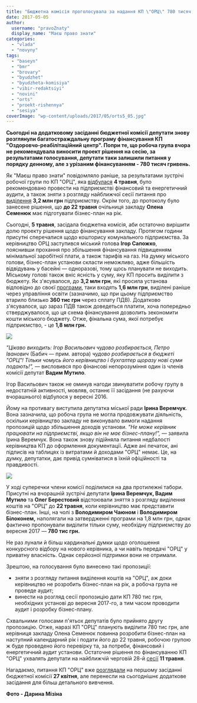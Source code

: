 ```yaml
---
title: "Бюджетна комісія проголосувала за надання КП \"ОРЦ\" 780 тисяч гривень"
date: 2017-05-05
author: 
  username: "pravoZnaty"
  display_name: "Маєш право знати"
categories: 
  - "vlada"
  - "novyny"
tags: 
  - "baseyn"
  - "bmr"
  - "brovary"
  - "byudzhet"
  - "byudzheta-komisiya"
  - "vibir-redaktsiyi"
  - "novini"
  - "orts"
  - "proekt-rishennya"
  - "sesiya"
coverImage: "wp-content/uploads/2017/05/orts5_05.jpg"
---
```


**Сьогодні на додатковому засіданні бюджетної комісії депутати знову розглянули багатостраждальну програму фінансування КП "Оздоровчо-реабілітаційний центр". Попри те, що робоча група вчора не рекомендувала виносити проект рішення на сесію, за результатами голосування, депутати таки залишили питання у порядку денному, але з урізаним фінансуванням - 780 тисяч гривень.**

Як "Маєш право знати" повідомляло раніше, за результатами зустрічі робочої групи по КП "ОРЦ", яка [відбулася](https://mpz.brovary.org/kp-orts-robocha-grupa-rekomenduye-znyaty-z-rozglyadu-vydilennya-3-2-mln-provesty-audyt/) **4 травня**, було рекомендовано провести на підприємстві фінансовий та енергетичний аудити, а також зняти з розгляду найближчої сесії питання про [виділення](https://mpz.brovary.org/kp-orts-znovu-potribni-groshi-3-2-mln-grn-shho-vyrishat-deputaty/) **3,2 млн грн** підприємству. Окрім того, до протоколу було занесене рішення, що **до 22 травня** очільниця закладу **Олена Семенюк** має підготувати бізнес-план на рік.

Сьогодні, **5 травня**, засідала бюджетна комісія, аби остаточно вирішити долю проекту рішення щодо фінансування закладу. Протягом години присутні сперечалися щодо кошторису комунального підприємства. За керівництво ОРЦ заступився міський голова **Ігор Сапожко**, пояснивши прохання про збільшення фінансування підвищенням мінімальної заробітної плати, а також тарифів на газ. На думку міського голови, бізнес-план установи скласти неможливо, адже більшість відвідувань у басейні — одноразові, тому щось планувати не виходить. Міському голові також вніс ясність у суму, яку КП просить виділити з бюджету. Як з'ясувалося, до **3,2 млн грн**, які просила установа відповідно до своєї [програми](https://onedrive.live.com/view.aspx?resid=76CC13A1B9E773BD!3747&ithint=file%2cdocx&app=Word&authkey=!AFWooSgsRvFKL20), таки входять **1,6 млн грн**, виділені раніше через управління освіти (зазначимо, що при цьому підприємство втарило близько **360 тис грн** через сплату ПДВ). Додатково з'ясувалося, що зараз ПДВ також доведеться платити, хоча попередньо стверджувалося, що ця схема фінансування дозволить зекономити кошти міського бюджету. Отже, фінальна сума, якої потребує підприємство, - це **1,8 млн грн.**

![](https://mpz.brovary.org/wp-content/uploads/2017/05/orts5_05.jpg)

_"Цікаво виходить: Ігор Васильович чудово розбирається, Петро Іванович_ (Бабич — прим. автора) _чудово розбирається в бюджеті "ОРЦ"! Тільки чомусь його керівництво і бухгалтер щоразу нові суми подають!", —_ висловився про фінансові непорозуміння один із членів комісії депутат **Вадим Мутило**.

Ігор Васильович також не оминув нагоди звинуватити робочу групу в недостатній активності, мовляв, останнє її засідання (не рахуючи вчорашнього) відбулося у вересні 2016.

Йому на противагу виступила депутатка міської ради **Ірина Веремчук**. Вона зазначила, що робоча група не могла продовжувати діяльність, оскільки керівництво закладу не виконувало вимоги надання пропозицій щодо збільшення доходів установи. _"Не може керівник працювати на підприємстві, якщо він не має бізнес-плану!", —_ заявила Ірина Веремчук. Вона також знову підійняла питання недбалості керівництва КП до оформлення документації. Адже ані печаток, ані підписів на таблицях із витратами й доходами "ОРЦ" немає. Це, на думку, депутатки, дає привід сумніватися в їхній офіційності та правдивості.

[![](https://mpz.brovary.org/wp-content/uploads/2017/05/orts5_05a.jpg)](https://mpz.brovary.org/wp-content/uploads/2017/05/orts5_05a.jpg)

У ході суперечки члени комісії поділилися на два протилежні табори. Присутні на вчорашній зустрічі депутати **Ірина Веремчук, Вадим Мутило** та **Олег Берестовий** відстоювали зняття з розгляду виділення коштів на "ОРЦ" до **22 травня**, коли керівництво має представити бізнес-план. Інші, на чолі з **Володимиром Чаюном** і **Володимиром Білоконем,** наполягали на затвердженні програми на 1,8 млн грн, однак фактично пропонували виділити тільки суму, необхідну підприємству до вересня 2017 — **780 тис грн.**

Не раз лунали й більш кардинальні думки щодо оголошення конкурсного відбору на нового керівника, а чи навіть передачі "ОРЦ" у приватну власність. Однак серйозної підтримки вони не отримали.

Зрештою, на голосування було винесено такі пропозиції:

- зняти з розгляду питання виділення коштів на "ОРЦ", аж доки керівництво не розробить бізнес-план на рік, а робоча група не проведе аудит;
- винести на розгляд сесії пропозицію дати КП 780 тис грн, необхідних установі до вересня 2017-го, а тим часом проводити аудит і розробку бізнес-плану.

Схвальними голосами п'ятьох депутатів було прийнято другу пропозицію. Отже, наразі КП "ОРЦ" планують виділити 780 тис грн, але керівниця закладу Олена Семенюк повинна розробити бізнес-план на наступний календарний рік і подати його до 22 травня, робочою групою ж буде проведено його перевірку та, за потреби, фінансовий і енергетичний аудит установи. Остаточне рішення по фінансуванню КП "ОРЦ" ухвалять депутати на найближчій черговій 28-й [сесії](https://mpz.brovary.org/anons-11-travnya-u-brovarah-vidbudetsya-28-ma-chergova-sesiya-miskrady/) **11 травня**.

Нагадаємо, питання КП "ОРЦ" вже [розглядали](https://mpz.brovary.org/rozglyad-pytannya-finansuvannya-kp-orts-deputaty-perenesly-na-4-5-travnya/) на першому засіданні бюджетної комісії **27 квітня**, але перенесли на сьогоднішнє додаткове засідання для більш детального вивчення.

**Фото - Дарина Мізіна**
